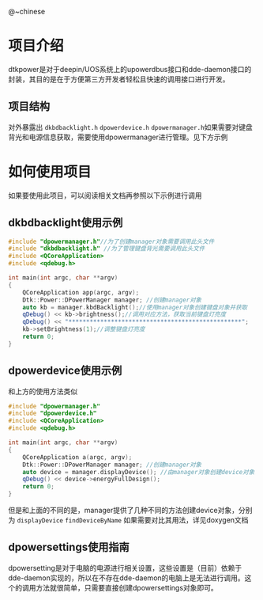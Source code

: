 @~chinese

# 项目介绍

dtkpower是对于deepin/UOS系统上的upowerdbus接口和dde-daemon接口的封装，其目的是在于方便第三方开发者轻松且快速的调用接口进行开发。

## 项目结构

对外暴露出 `dkbdbacklight.h` `dpowerdevice.h` `dpowermanager.h`如果需要对键盘背光和电源信息获取，需要使用dpowermanager进行管理。见下方示例

# 如何使用项目

如果要使用此项目，可以阅读相关文档再参照以下示例进行调用

## dkbdbacklight使用示例

```c++
#include "dpowermanager.h"//为了创建manager对象需要调用此头文件
#include "dkbdbacklight.h" //为了管理键盘背光需要调用此头文件
#include <QCoreApplication>
#include <qdebug.h>

int main(int argc, char **argv)
{
    QCoreApplication app(argc, argv);
    Dtk::Power::DPowerManager manager; //创建manager对象
    auto kb = manager.kbdBacklight();//使用manager对象创建键盘对象并获取
    qDebug() << kb->brightness();//调用对应方法，获取当前键盘灯亮度
    qDebug() << "*************************************************";
    kb->setBrightness(1);//调整键盘灯亮度
    return 0;
}
```

## dpowerdevice使用示例

和上方的使用方法类似

```cpp
#include "dpowermanager.h"
#include "dpowerdevice.h"
#include <QCoreApplication>
#include <qdebug.h>

int main(int argc, char **argv)
{
    QCoreApplication a(argc, argv);
    Dtk::Power::DPowerManager manager; //创建manager对象
    auto device = manager.displayDevice(); //由manager对象创建device对象
    qDebug() << device->energyFullDesign();
    return 0;
}
```

但是和上面的不同的是，manager提供了几种不同的方法创建device对象，分别为 `displayDevice` `findDeviceByName` 如果需要对比其用法，详见doxygen文档

## dpowersettings使用指南

dpowersetting是对于电脑的电源进行相关设置，这些设置是（目前）依赖于dde-daemon实现的，所以在不存在dde-daemon的电脑上是无法进行调用。这个的调用方法就很简单，只需要直接创建dpowersettings对象即可。

